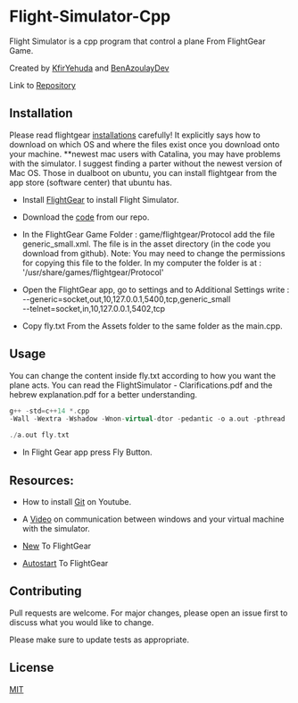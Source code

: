 # Flight-Simulator-Cpp

Flight Simulator is a cpp program that control a plane From FlightGear Game.

Created by [KfirYehuda](https://github.com/kfiryehuda) and 
 [BenAzoulayDev](https://github.com/benazoulaydev)

Link to [Repository](https://github.com/benazoulaydev/Flight-Simulator-Cpp)

## Installation
Please read flightgear [installations](https://www.flightgear.org/download/main-program/) carefully! It explicitly says how to download on which OS and where the files exist once you download onto your machine.
**newest mac users with Catalina, you may have problems with the simulator. I suggest finding a parter without the newest version of Mac OS. Those in dualboot on ubuntu, you can install flightgear from the app store (software center) that ubuntu has.


- Install [FlightGear](https://sourceforge.net/projects/flightgear/files/) to install Flight Simulator.

- Download the [code](https://github.com/benazoulaydev/Flight-Simulator-Cpp/archive/master.zip) from our repo.

- In the FlightGear Game Folder : game/flightgear/Protocol
add the file generic_small.xml. The file is in the asset directory (in the code you download from github). 
Note: You may need to change the permissions for copying this file to the folder. In my computer the folder is at : '/usr/share/games/flightgear/Protocol' 

- Open the FlightGear app, go to settings and to Additional Settings write : 
--generic=socket,out,10,127.0.0.1,5400,tcp,generic_small   
--telnet=socket,in,10,127.0.0.1,5402,tcp

- Copy fly.txt From the Assets folder to the same folder as the main.cpp.

## Usage
You can change the content inside fly.txt according to how you want the plane acts.
You can read the FlightSimulator - Clarifications.pdf and the hebrew explanation.pdf for a better understanding.
```cpp
g++ -std=c++14 *.cpp 
-Wall -Wextra -Wshadow -Wnon-virtual-dtor -pedantic -o a.out -pthread 

./a.out fly.txt
```
- In Flight Gear app press Fly Button.


## Resources:
- How to install [Git](https://www.youtube.com/watch?v=SWYqp7iY_Tc) on Youtube.

- A [Video](https://drive.google.com/file/d/1Hn2pse_LFLGliL5lF6xQm9vHV6xEAYSg/view) on communication between windows and your virtual machine with the simulator.

- [New](http://wiki.flightgear.org/New_to_FlightGear) To FlightGear

- [Autostart](http://wiki.flightgear.org/Autostart) To FlightGear


## Contributing
Pull requests are welcome. For major changes, please open an issue first to discuss what you would like to change.

Please make sure to update tests as appropriate.



## License
[MIT](https://choosealicense.com/licenses/mit/)

